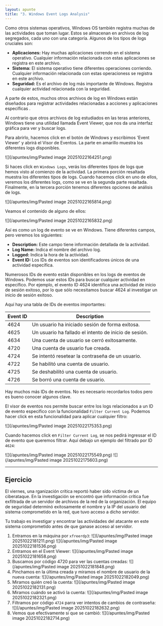 ```yaml
---
layout: apunte
title: "3. Windows Event Logs Analysis"
---
```


Como otros sistemas operativos, Windows OS también registra muchas de las actividades que toman lugar. Estos se almacenan en archivos de log segregados, cada uno con una categoría. Algunos de los tipos de logs cruciales son:

- **Aplicaciones:** Hay muchas aplicaciones correndo en el sistema operativo. Cualquier información relacionada con estas aplicaciones se registra en este archivo.
- **Sistema:** El sistema operativo tiene diferentes operaciones corriendo. Cualquier información relacionada con estas operacioness se registra en este archivo.
- **Seguridad:** Es el archivo de log más importante de Windows. Registra cualquier actividad relacionada con la seguridad.

A parte de estos, muchos otros archivos de log en Windows están diseñados para registrar actividades relacionadas a acciones y aplicaciones específicas .

Al contrario que otros archivos de log estudiados en las teras anteriores, Windows tiene una utilidad llamada Event Viewer, que nos da una interfaz gráfica para ver y buscar logs.

Para abrirlo, hacemos click en el botón de Windows y escribimos 'Event Viewer' y abrirá el Visor de Eventos. La parte en amarillo muestra los diferentes logs disponibles.

![](/apuntes/img/Pasted image 20251022164251.png)

Si haces click en `Windows Logs`, verás los diferentes tipos de logs que hemos visto al comienzo de la actividad. La primera porción resaltada muestra los diferentes tipos de logs. Cuando hacemos click en uno de ellos, veremos los diferentes logs, como se ve en la segunda parte resaltada. Finalmente, en la tercera porción tenemos diferentes opciones de análisis de logs.

![](/apuntes/img/Pasted image 20251022165814.png)

Veamos el contenido de alguno de ellos:

![](/apuntes/img/Pasted image 20251022165832.png)

Así es como un log de evento se ve en Windows. Tiene diferentes campos, pero veremos los siguientes:

- **Description:** Este campo tiene información detallada de la actividad.
- **Log Name:** Indica el nombre del archivo log.
- **Logged:** Indica la hora de la actividad.
- **Event ID:** Los IDs de eventos son identificadores únicos de una actividad específica.

Numerosos IDs de evento están disponibles en los logs de eventos de Windows. Podemos usar estos IDs para buscar cualquier actividad en específico. Por ejemplo, el evento ID 4624 identifica una actividad de inicio de sesión exitoso, por lo que sólo necesitamos buscar 4624 al investigar un inicio de sesión exitoso.

Aquí hay una tabla de IDs de eventos importantes:

| Event ID | Description                                           |
| -------- | ----------------------------------------------------- |
| 4624     | Un usuario ha iniciado sesión de forma exitosa.       |
| 4625     | Un usuario ha fallado el intento de inicio de sesión. |
| 4634     | Una cuenta de usuario se cerró exitosamente.          |
| 4720     | Una cuenta de usuario fue creada.                     |
| 4724     | Se intentó resetear la contraseña de un usuario.      |
| 4722     | Se habilitó una cuenta de usuario.                    |
| 4725     | Se deshabilitó una cuenta de usuario.                 |
| 4726     | Se borró una cuenta de usuario.                       |
Hay muchos más IDs de eventos. No es necesario recordarlos todos pero es bueno conocer algunos clave.

El visor de eventos nos permite buscar entre los logs relacionados a un ID de evento específico con la funcionalidad `Filter Current Log`. Podemos hacer click en esta funcionalidad para aplicar cualquier filtro:

![](/apuntes/img/Pasted image 20251022175353.png)

Cuando hacemos click en `Filter Current Log`, se nos pedirá ingressar el ID de evento que queremos filtrar. Aquí debajo un ejemplo del filtrado por ID `4624`:

![](/apuntes/img/Pasted image 20251022175549.png)
![](/apuntes/img/Pasted image 20251022175603.png)

------------------------------
<h2>Ejercicio</h2>
El viernes, una rganización crítica reportó haber sido víctima de un ciberataque. En la investigación se encontró que información crítica fue exfiltrada de un servidor de archivos de la red de la organización. El equipo de seguridad determinó exitosamente el nombre y la IP del usuario del sistema comprometido en la red, que tuvo acceso a dicho servidor.

Tu trabajo es investigar y encontrar las actividades del atacante en este sistema comprometido antes de que ganase acceso al servidor.

1. Entramos en la máquina por `xfreerdp3`:
   ![](/apuntes/img/Pasted image 20251022181211.png)
   ![](/apuntes/img/Pasted image 20251022181536.png)
2. Entramos en el Event Viewer:
   ![](/apuntes/img/Pasted image 20251022181658.png)
3. Buscamos por código 4720 para ver las cuentas creadas:
   ![](/apuntes/img/Pasted image 20251022181848.png)
4. Pinchamos en la última creada y miramos el nombre de usuario de la nueva cuenta:
   ![](/apuntes/img/Pasted image 20251022182049.png)
5. Miramos quién creó la cuenta:
   ![](/apuntes/img/Pasted image 20251022182131.png)
6. Miramos cuándo se activó la cuenta:
   ![](/apuntes/img/Pasted image 20251022182321.png)
7. Filtramos por código `4724` parra ver intentos de cambios de contraseña:
   ![](/apuntes/img/Pasted image 20251022182632.png)
8. Vemos que efectivamente sí que se cambió:
   ![](/apuntes/img/Pasted image 20251022182714.png)

